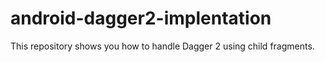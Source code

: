 # android-dagger2-implentation
This repository shows you how to handle Dagger 2 using child fragments.
